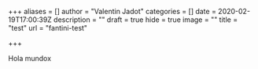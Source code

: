 +++
aliases = []
author = "Valentin Jadot"
categories = []
date = 2020-02-19T17:00:39Z
description = ""
draft = true
hide = true
image = ""
title = "test"
url = "fantini-test"

+++
<script src="https://unpkg.com/ahoy.js">
  ahoy.configure({urlPrefix: "https://fintual.cl"});
</script>
Hola mundox